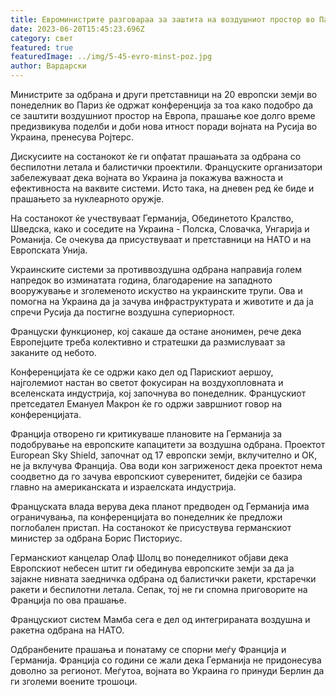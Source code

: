 ```yaml
---
title: Евроминистрите разговараа за заштита на воздушниот простор во Париз
date: 2023-06-20T15:45:23.696Z
category: свет
featured: true
featuredImage: ../img/5-45-evro-minst-poz.jpg
author: Вардарски
---
```

Министрите за одбрана и други претставници на 20 европски земји во понеделник во Париз ќе одржат конференција за тоа како подобро да се заштити воздушниот простор на Европа, прашање кое долго време предизвикува поделби и доби нова итност поради војната на Русија во Украина, пренесува Ројтерс.

Дискусиите на состанокот ќе ги опфатат прашањата за одбрана со беспилотни летала и балистички проектили. Француските организатори забележуваат дека војната во Украина ја покажува важноста и ефективноста на ваквите системи. Исто така, на дневен ред ќе биде и прашањето за нуклеарното оружје.

На состанокот ќе учествуваат Германија, Обединетото Кралство, Шведска, како и соседите на Украина - Полска, Словачка, Унгарија и Романија. Се очекува да присуствуваат и претставници на НАТО и на Европската Унија.

Украинските системи за противвоздушна одбрана направија голем напредок во изминатата година, благодарение на западното вооружување и зголеменото искуство на украинските трупи. Ова и помогна на Украина да ја зачува инфраструктурата и животите и да ја спречи Русија да постигне воздушна супериорност.

Француски функционер, кој сакаше да остане анонимен, рече дека Европејците треба колективно и стратешки да размислуваат за заканите од небото.

Конференцијата ќе се одржи како дел од Парискиот аершоу, најголемиот настан во светот фокусиран на воздухопловната и вселенската индустрија, кој започнува во понеделник. Францускиот претседател Емануел Макрон ќе го одржи завршниот говор на конференцијата.

Франција отворено ги критикуваше плановите на Германија за подобрување на европските капацитети за воздушна одбрана. Проектот European Sky Shield, започнат од 17 европски земји, вклучително и ОК, не ја вклучува Франција. Ова води кон загриженост дека проектот нема соодветно да го зачува европскиот суверенитет, бидејќи се базира главно на американската и израелската индустрија.

Француската влада верува дека планот предводен од Германија има ограничувања, па конференцијата во понеделник ќе предложи поглобален пристап. На состанокот ќе присуствува германскиот министер за одбрана Борис Писториус.

Германскиот канцелар Олаф Шолц во понеделникот објави дека Европскиот небесен штит ги обединува европските земји за да ја зајакне нивната заедничка одбрана од балистички ракети, крстаречки ракети и беспилотни летала. Сепак, тој не ги спомна приговорите на Франција по ова прашање.

Францускиот систем Мамба сега е дел од интегрираната воздушна и ракетна одбрана на НАТО.

Одбранбените прашања и понатаму се спорни меѓу Франција и Германија. Франција со години се жали дека Германија не придонесува доволно за регионот. Меѓутоа, војната во Украина го принуди Берлин да ги зголеми воените трошоци.